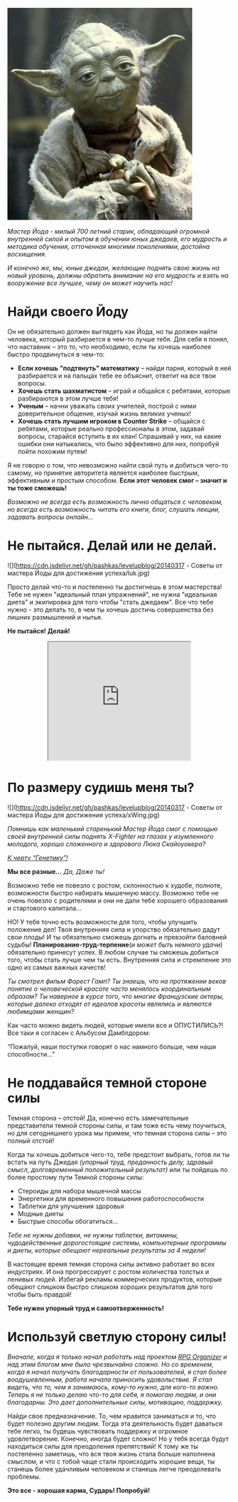 <!--
Title: Советы от мастера Йоды для достижения успеха
PostId: 8147174082143471515
Published: true
-->

![](yoda.jpg)

*Мастер Йода - милый 700 летний старик, обладающий огромной внутренней силой и опытом в обучении юных джедаев, его мудрость и методика обучения, отточенная многими поколениями, достойна восхищения.*

*И конечно же, мы, юные джедаи, желающие поднять свою жизнь на новый уровень, должны обратить внимание на его мудрость и взять на вооружение все лучшее, чему он может научить нас!*

<!--more-->

# Найди своего Йоду

Он не обязательно должен выглядеть как Йода, но ты должен найти человека, который разбирается в чем-то лучше тебя. Для себя я понял, что наставник – это то, что необходимо, если ты хочешь наиболее быстро продвинуться в чем-то:

-   **Если хочешь "подтянуть" математику** – найди парня, который в ней разбирается и на пальцах тебе ее объяснит, ответит на все твои вопросы.
-   **Хочешь стать шахматистом** – играй и общайся с ребятами, которые разбираются в этом лучше тебя!
-   **Ученым** – начни уважать своих учителей, построй с ними доверительное общение, изучай жизнь великих ученых!
-   **Хочешь стать лучшим игроком в Counter Strike** – общайся с ребятами, которые реально профессионалы в этом, задавай вопросы, старайся вступить в их клан! Спрашивай у них, на какие ошибки они натыкались, что было эффективно для них, попробуй пойти похожим путем!

Я не говорю о том, что невозможно найти свой путь и добиться чего-то самому, но принятие авторитета является наиболее быстрым, эффективным и простым способом. **Если этот человек смог – значит и ты тоже сможешь!**

*Возможно не всегда есть возможность лично общаться с человеком, но всегда есть возможность читать его книги, блог, слушать лекции, задавать вопросы онлайн…*

# Не пытайся. Делай или не делай.

![](https://cdn.jsdelivr.net/gh/pashkas/levelupblog/20140317 - Советы от мастера Йоды для достижения успеха/luk.jpg)

Просто делай что-то и постепенно ты достигнешь в этом мастерства! Тебе не нужен "идеальный план упражнений", не нужна "идеальная диета" и экипировка для того чтобы "стать джедаем". Все что тебе нужно - это делать то, в чем ты хочешь достичь совершенства без лишних размышлений и нытья.

**Не пытайся! Делай!**

<div class="separator" style="clear: both; text-align: center;"><iframe class="BLOG_video_class" allowfullscreen="" youtube-src-id="96suu0xnzPc" width="320" height="266" src="https://www.youtube.com/embed/96suu0xnzPc"></iframe></div>

# По размеру судишь меня ты?

![](https://cdn.jsdelivr.net/gh/pashkas/levelupblog/20140317 - Советы от мастера Йоды для достижения успеха/xWing.jpg)

*Помнишь как маленький старенький Мастер Йода смог с помощью своей внутренней силы поднять X-Fighter на глазах у изумленного молодого, хорошо сложенного и здорового Люка Скайоуокера?*

*[К черту “Генетику”!](http://nerdistway.blogspot.ru/2014/08/blog-post_28.html)*

**Мы все разные…** *Да, Даже ты!*

Возможно тебе не повезло с ростом, склонностью к худобе, полноте, возможности быстро набирать мышечную массу. Возможно тебе не очень повезло с родителями и они не дали тебе хорошего образования и стартового капитала… 

НО! У тебя точно есть возможности для того, чтобы улучшить положение дел!
Твоя внутренняя сила и упорство обязательно дадут свои плоды! И ты обязательно сможешь догнать и превзойти баловней судьбы!  **Планирование-труд-терпение**(*и может быть немного удачи*) обязательно принесут успех. В любом случае ты сможешь добиться того, чтобы стать лучше чем ты есть. Внутренняя сила и стремление это одно из самых важных качеств!

*Ты смотрел фильм Форест Гамп? Ты знаешь, что на протяжении веков понятие о человеческой красоте часто менялось координальным образом? Ты наверное в курсе того, что многие Французские актеры, которые далеко отходят от идеалов красоты являлись и являются любимцами женщин?*

Как часто можно видеть людей, которые имели все и ОПУСТИЛИСЬ?! Все таки я согласен с Альбусом Дамблдором:

“Пожалуй, наши поступки говорят о нас намного больше, чем наши способности…”

# Не поддавайся темной стороне силы

Темная сторона – отстой! Да, конечно есть замечательные представители темной стороны силы, и там тоже есть чему поучиться, но для сегодняшнего урока мы примем, что темная сторона силы – это полный отстой!

Когда ты хочешь добиться чего-то, тебе предстоит выбрать, готов ли ты встать на путь Джедая *(упорный труд, преданность делу, здравый смысл, долговременный положительный результат)* или ты пойдешь по более простому пути Темной стороны силы:

- Стероиды для набора мышечной массы
- Энергетики для временного повышения работоспособности
- Таблетки для улучшения здоровья
- Модные диеты
- Быстрые способы обогатиться...

*Тебе не нужны добавки, не нужны таблетки, витамины, чудодейственные дорогостоящие системы, компьютерные программы и диеты, которые обещают нереальные результаты за 4 недели!*

В настоящее время темная сторона силы активно работает во всех индустриях. И она прогрессирует с ростом количества толстых и ленивых людей. Избегай рекламы коммерческих продуктов, которые обещают слишком быстро слишком хороших результатов для того чтобы быть правдой!

**Тебе нужен упорный труд и самоотверженность!**

# Используй светлую сторону силы!

*Вначале, когда я только начал работать над проектом [RPG Organizer](http://nerdistway.blogspot.com/2013/07/mylife-rpg-organizer.html) и над этим блогом мне было чрезвычайно сложно. Но со временем, когда я начал получать благодарности от пользователей, я стал более воодушевленным, работа начала приносить удовольствие. Я стал видеть, что то, чем я занимаюсь, кому-то нужно, для кого-то важно. Теперь я не только делаю что-то для себя, я помогаю людям, и они благодарны. Это дает дополнительные силы, мотивацию, поддержку.*

Найди свое предназначение. То, чем нравится заниматься и то, что будет полезно другим людям. Тогда эта деятельность будет даваться тебе легко, ты будешь чувствовать поддержку и огромное удовлетворение. Конечно, иногда будет сложно! Но у тебя всегда будут находиться силы для преодоления препятствий! К тому же ты постепенно заметишь, что вся твоя жизнь стала больше наполнена смыслом, и что с тобой чаще стали происходить хорошие вещи, ты станешь более удачливым человеком и станешь легче преодолевать проблемы.

**Это все - хорошая карма, Сударь! Попробуй!**